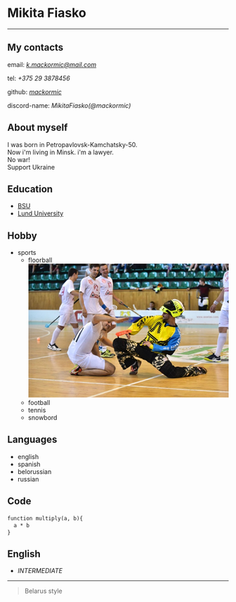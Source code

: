 # __Mikita Fiasko__
---
## My contacts
email: *k.mackormic@mail.com*

tel: *+375 29 3878456*

github: [*mackormic*](https://github.com/mackormic)

discord-name: *MikitaFiasko(@mackormic)*
## About myself
 I was born in Petropavlovsk-Kamchatsky-50.  
  Now i'm living in Minsk. i'm a lawyer.  
  No war!  
  Support Ukraine

## Education
* [BSU](https://bsu.by/)
* [Lund University](https://www.lunduniversity.lu.se/)

## Hobby
* sports
    * floorball  
    ![floorball](floorball.jpg)
    * football
    * tennis
    * snowbord

## Languages
* english
* spanish
* belorussian 
* russian
## Code
```
function multiply(a, b){
  a * b
}
```
## English
* *INTERMEDIATE*
---
> Belarus style
